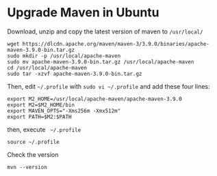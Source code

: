 # Upgrade Maven in Ubuntu

Download, unzip  and copy the latest version of maven to `/usr/local/`

    wget https://dlcdn.apache.org/maven/maven-3/3.9.0/binaries/apache-maven-3.9.0-bin.tar.gz
    sudo mkdir -p /usr/local/apache-maven
    sudo mv apache-maven-3.9.0-bin.tar.gz /usr/local/apache-maven
    cd /usr/local/apache-maven
    sudo tar -xzvf apache-maven-3.9.0-bin.tar.gz 

Then, edit `~/.profile` with `sudo vi ~/.profile` and add these four lines:   

    export M2_HOME=/usr/local/apache-maven/apache-maven-3.9.0
    export M2=$M2_HOME/bin
    export MAVEN_OPTS="-Xms256m -Xmx512m"
    export PATH=$M2:$PATH          

then, execute ` ~/.profile`

    source ~/.profile

Check the version

    mvn --version
